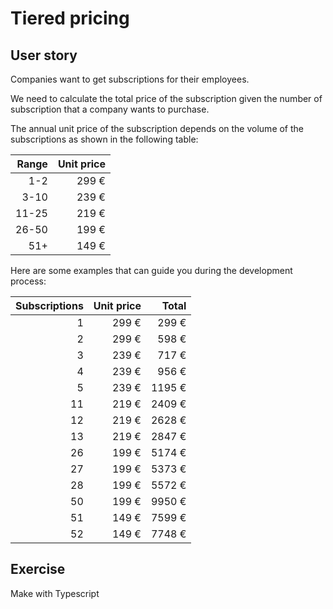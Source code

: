 # Tiered pricing

## User story

Companies want to get subscriptions for their
employees.

We need to calculate the total price of the subscription
given the number of subscription that a company
wants to purchase.

The annual unit price of the subscription depends on the
volume of the subscriptions as shown in the following
table:

| Range | Unit price |
|------:|-----------:|
|   1-2 |      299 € |
|  3-10 |      239 € |
| 11-25 |      219 € |
| 26-50 |      199 € |
|   51+ |      149 € |

Here are some examples that can guide you during the
development process:

| Subscriptions | Unit price |  Total |
|--------------:|-----------:|-------:|
|             1 |      299 € |  299 € |
|             2 |      299 € |  598 € |
|             3 |      239 € |  717 € |
|             4 |      239 € |  956 € |
|             5 |      239 € | 1195 € |
|            11 |      219 € | 2409 € |
|            12 |      219 € | 2628 € |
|            13 |      219 € | 2847 € |
|            26 |      199 € | 5174 € |
|            27 |      199 € | 5373 € |
|            28 |      199 € | 5572 € |
|            50 |      199 € | 9950 € |
|            51 |      149 € | 7599 € |
|            52 |      149 € | 7748 € |

## Exercise

Make with Typescript
